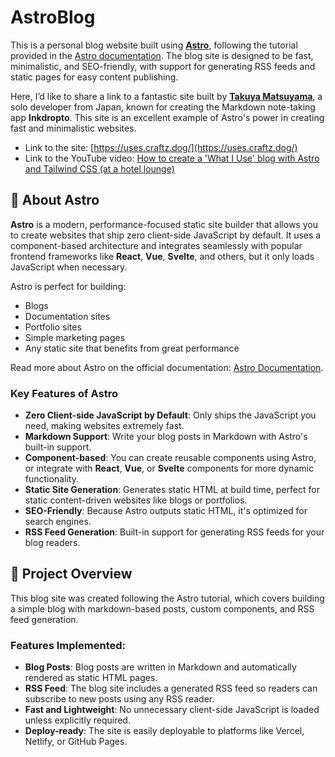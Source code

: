 # AstroBlog
This is a personal blog website built using **[Astro](https://astro.build/)**, following the tutorial provided in the [Astro documentation](https://docs.astro.build). The blog site is designed to be fast, minimalistic, and SEO-friendly, with support for generating RSS feeds and static pages for easy content publishing.

Here, I’d like to share a link to a fantastic site built by [**Takuya Matsuyama**](https://github.com/craftzdog/), a solo developer from Japan, known for creating the Markdown note-taking app **Inkdropto**. This site is an excellent example of Astro's power in creating fast and minimalistic websites.

- Link to the site: [https://uses.craftz.dog/](https://uses.craftz.dog/)
- Link to the YouTube video: [How to create a 'What I Use' blog with Astro and Tailwind CSS (at a hotel lounge)](https://www.youtube.com/watch?v=3_JE76PKBWE&t=6250s)



## 🚀 About Astro
**Astro** is a modern, performance-focused static site builder that allows you to create websites that ship zero client-side JavaScript by default. It uses a component-based architecture and integrates seamlessly with popular frontend frameworks like **React**, **Vue**, **Svelte**, and others, but it only loads JavaScript when necessary.

Astro is perfect for building:

- Blogs
- Documentation sites
- Portfolio sites
- Simple marketing pages
- Any static site that benefits from great performance

Read more about Astro on the official documentation: [Astro Documentation](https://docs.astro.build).

### Key Features of Astro

- **Zero Client-side JavaScript by Default**: Only ships the JavaScript you need, making websites extremely fast.
- **Markdown Support**: Write your blog posts in Markdown with Astro's built-in support.
- **Component-based**: You can create reusable components using Astro, or integrate with **React**, **Vue**, or **Svelte** components for more dynamic functionality.
- **Static Site Generation**: Generates static HTML at build time, perfect for static content-driven websites like blogs or portfolios.
- **SEO-Friendly**: Because Astro outputs static HTML, it's optimized for search engines.
- **RSS Feed Generation**: Built-in support for generating RSS feeds for your blog readers.

## 🌟 Project Overview

This blog site was created following the Astro tutorial, which covers building a simple blog with markdown-based posts, custom components, and RSS feed generation.

### Features Implemented:

- **Blog Posts**: Blog posts are written in Markdown and automatically rendered as static HTML pages.
- **RSS Feed**: The blog site includes a generated RSS feed so readers can subscribe to new posts using any RSS reader.
- **Fast and Lightweight**: No unnecessary client-side JavaScript is loaded unless explicitly required.
- **Deploy-ready**: The site is easily deployable to platforms like Vercel, Netlify, or GitHub Pages.

